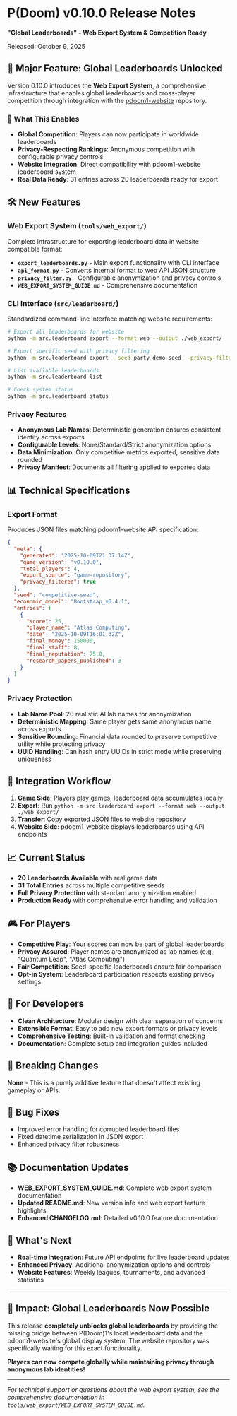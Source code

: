 # P(Doom) v0.10.0 Release Notes
**"Global Leaderboards" - Web Export System & Competition Ready**

Released: October 9, 2025

## 🚀 Major Feature: Global Leaderboards Unlocked

Version 0.10.0 introduces the **Web Export System**, a comprehensive infrastructure that enables global leaderboards and cross-player competition through integration with the [pdoom1-website](https://github.com/PipFoweraker/pdoom1-website) repository.

### 🎯 What This Enables

- **Global Competition**: Players can now participate in worldwide leaderboards
- **Privacy-Respecting Rankings**: Anonymous competition with configurable privacy controls
- **Website Integration**: Direct compatibility with pdoom1-website leaderboard system
- **Real Data Ready**: 31 entries across 20 leaderboards ready for export

## 🛠️ New Features

### Web Export System (`tools/web_export/`)
Complete infrastructure for exporting leaderboard data in website-compatible format:

- **`export_leaderboards.py`** - Main export functionality with CLI interface
- **`api_format.py`** - Converts internal format to web API JSON structure  
- **`privacy_filter.py`** - Configurable anonymization and privacy controls
- **`WEB_EXPORT_SYSTEM_GUIDE.md`** - Comprehensive documentation

### CLI Interface (`src/leaderboard/`)
Standardized command-line interface matching website requirements:

```bash
# Export all leaderboards for website
python -m src.leaderboard export --format web --output ./web_export/

# Export specific seed with privacy filtering  
python -m src.leaderboard export --seed party-demo-seed --privacy-filter

# List available leaderboards
python -m src.leaderboard list

# Check system status
python -m src.leaderboard status
```

### Privacy Features
- **Anonymous Lab Names**: Deterministic generation ensures consistent identity across exports
- **Configurable Levels**: None/Standard/Strict anonymization options
- **Data Minimization**: Only competitive metrics exported, sensitive data rounded
- **Privacy Manifest**: Documents all filtering applied to exported data

## 📊 Technical Specifications

### Export Format
Produces JSON files matching pdoom1-website API specification:

```json
{
  "meta": {
    "generated": "2025-10-09T21:37:14Z",
    "game_version": "v0.10.0",
    "total_players": 4,
    "export_source": "game-repository",
    "privacy_filtered": true
  },
  "seed": "competitive-seed",
  "economic_model": "Bootstrap_v0.4.1", 
  "entries": [
    {
      "score": 25,
      "player_name": "Atlas Computing",
      "date": "2025-10-09T16:01:32Z",
      "final_money": 150000,
      "final_staff": 8,
      "final_reputation": 75.0,
      "research_papers_published": 3
    }
  ]
}
```

### Privacy Protection
- **Lab Name Pool**: 20 realistic AI lab names for anonymization
- **Deterministic Mapping**: Same player gets same anonymous name across exports
- **Sensitive Rounding**: Financial data rounded to preserve competitive utility while protecting privacy
- **UUID Handling**: Can hash entry UUIDs in strict mode while preserving uniqueness

## 🔄 Integration Workflow

1. **Game Side**: Players play games, leaderboard data accumulates locally
2. **Export**: Run `python -m src.leaderboard export --format web --output ./web_export/`
3. **Transfer**: Copy exported JSON files to website repository
4. **Website Side**: pdoom1-website displays leaderboards using API endpoints

## 📈 Current Status

- **20 Leaderboards Available** with real game data
- **31 Total Entries** across multiple competitive seeds
- **Full Privacy Protection** with standard anonymization enabled
- **Production Ready** with comprehensive error handling and validation

## 🎮 For Players

- **Competitive Play**: Your scores can now be part of global leaderboards
- **Privacy Assured**: Player names are anonymized as lab names (e.g., "Quantum Leap", "Atlas Computing")
- **Fair Competition**: Seed-specific leaderboards ensure fair comparison
- **Opt-in System**: Leaderboard participation respects existing privacy settings

## 🔧 For Developers

- **Clean Architecture**: Modular design with clear separation of concerns
- **Extensible Format**: Easy to add new export formats or privacy levels
- **Comprehensive Testing**: Built-in validation and format checking
- **Documentation**: Complete setup and integration guides included

## 🚦 Breaking Changes

**None** - This is a purely additive feature that doesn't affect existing gameplay or APIs.

## 🐛 Bug Fixes

- Improved error handling for corrupted leaderboard files
- Fixed datetime serialization in JSON export
- Enhanced privacy filter robustness

## 📚 Documentation Updates

- **WEB_EXPORT_SYSTEM_GUIDE.md**: Complete web export system documentation
- **Updated README.md**: New version info and web export feature highlights
- **Enhanced CHANGELOG.md**: Detailed v0.10.0 feature documentation

## 🔮 What's Next

- **Real-time Integration**: Future API endpoints for live leaderboard updates
- **Enhanced Privacy**: Additional anonymization options and controls
- **Website Features**: Weekly leagues, tournaments, and advanced statistics

---

## 🎉 Impact: Global Leaderboards Now Possible

This release **completely unblocks global leaderboards** by providing the missing bridge between P(Doom)1's local leaderboard data and the pdoom1-website's global display system. The website repository was specifically waiting for this exact functionality.

**Players can now compete globally while maintaining privacy through anonymous lab identities!**

---

*For technical support or questions about the web export system, see the comprehensive documentation in `tools/web_export/WEB_EXPORT_SYSTEM_GUIDE.md`.*